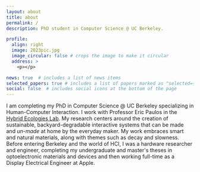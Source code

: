 ```yaml
---
layout: about
title: about
permalink: /
description: PhD student in Computer Science @ UC Berkeley.

profile:
  align: right
  image: 2023pic.jpg
  image_circular: false # crops the image to make it circular
  address: >
    <p></p>

news: true  # includes a list of news items
selected_papers: true # includes a list of papers marked as "selected={true}"
social: false  # includes social icons at the bottom of the page
---
```


I am completing my PhD in Computer Science @ UC Berkeley specializing in Human-Computer Interaction. I work with Professor Eric Paulos in the <a href="http://www.hybrid-ecologies.org" target="_blank">Hybrid Ecologies Lab</a>. My research centers around the creation of sustainable, backyard-degradable interactive systems that can be made and <i>un-made</i> at home by the everyday maker. My work embraces smart and natural materials, along with themes such as decay and slowness. Before entering Berkeley and the world of HCI, I was a hardware researcher and engineer, completing my undergraduate and master's theses in optoelectronic materials and devices and then working full-time as a Display Electrical Engineer at Apple.
